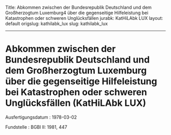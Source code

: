 Title: Abkommen zwischen der Bundesrepublik Deutschland und dem Großherzogtum Luxemburg4
  über die gegenseitige Hilfeleistung bei Katastrophen oder schweren Unglücksfällen
jurabk: KatHiLAbk LUX
layout: default
origslug: kathilabk_lux
slug: kathilabk_lux

---

# Abkommen zwischen der Bundesrepublik Deutschland und dem Großherzogtum Luxemburg über die gegenseitige Hilfeleistung bei Katastrophen oder schweren Unglücksfällen (KatHiLAbk LUX)

Ausfertigungsdatum
:   1978-03-02

Fundstelle
:   BGBl II: 1981, 447

